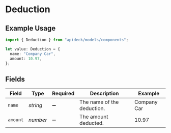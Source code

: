 # Deduction

## Example Usage

```typescript
import { Deduction } from "apideck/models/components";

let value: Deduction = {
  name: "Company Car",
  amount: 10.97,
};
```

## Fields

| Field                      | Type                       | Required                   | Description                | Example                    |
| -------------------------- | -------------------------- | -------------------------- | -------------------------- | -------------------------- |
| `name`                     | *string*                   | :heavy_minus_sign:         | The name of the deduction. | Company Car                |
| `amount`                   | *number*                   | :heavy_minus_sign:         | The amount deducted.       | 10.97                      |